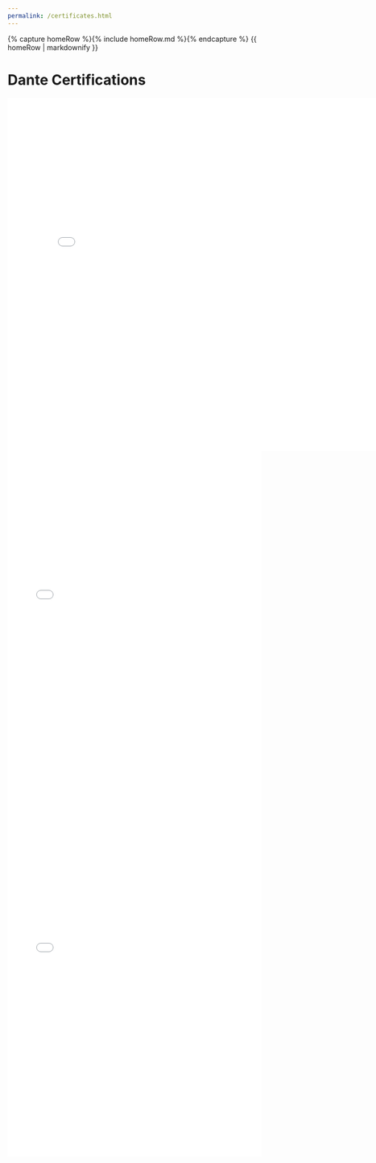 ```yaml
---
permalink: /certificates.html
---
```


<body>
    {% capture homeRow %}{% include homeRow.md %}{% endcapture %}
    {{ homeRow | markdownify }}
</body>

# Dante Certifications

<embed src="pdf/lvl1.pdf" width="800px" height="700px" >
<embed src="_pdf/lvl2.pdf" width="100%" height="700px" />
<embed src="pdf/lvl3.pdf" width="100%" height="700px" />




<object data="../pdf/lvl1.pdf" width="80%" height="700px" type='application/pdf'>